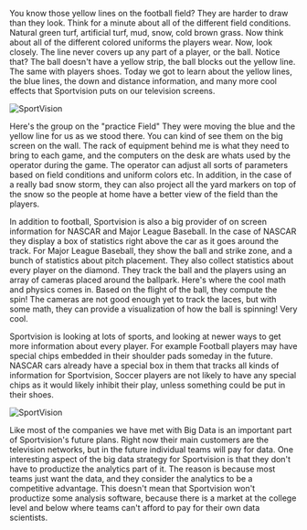 <!--
.. title: Applied Math and Physics
.. date: 2014/01/22 10:38:12
.. slug: applied-math-and-physics
.. tags: Travel, Jterm14
.. link: 
.. description: 
-->


You know those yellow lines on the football field?  They are harder to draw than they look.  Think for a minute about all of the different field conditions.  Natural green turf, artificial turf, mud, snow, cold brown grass.  Now think about all of the different colored uniforms the players wear.  Now, look closely.  The line never covers up any part of a player, or the ball.  Notice that?  The ball doesn't have a yellow strip, the ball blocks out the yellow line.  The same with players shoes.  Today we got to learn about the yellow lines, the blue lines, the down and distance information,  and many more cool effects that Sportvision puts on our television screens.

![SportVision](/images/JTerm14/SportVision2.jpg)

Here's the group on the "practice Field"  They were moving the blue and the yellow line for us as we stood there. You can kind of see them on the big screen on the wall.  The rack of equipment behind me is what they need to bring to each game, and the computers on the desk are whats used by the operator during the game.  The operator can adjust all sorts of parameters based on field conditions and uniform colors etc.  In addition, in the case of a really bad snow storm, they can also project all the yard markers on top of the snow so the people at home have a better view of the field than the players.

<!-- TEASER_END -->

In addition to football, Sportvision is also a big provider of on screen information for NASCAR and Major League Baseball.  In the case of NASCAR they display a box of statistics right above the car as it goes around the track.  For Major League Baseball, they show the ball and strike zone, and a bunch of statistics about pitch placement.  They also collect statistics about every player on the diamond.  They track the ball and the players using an array of cameras placed around the ballpark.  Here's where the cool math and physics comes in.  Based on the flight of the ball, they compute the spin!  The cameras are not good enough yet to track the laces, but with some math, they can provide a visualization of how the ball is spinning!  Very cool.

Sportvision is looking at lots of sports, and looking at newer ways to get more information about every player.  For example Football players may have special chips embedded in their shoulder pads someday in the future.  NASCAR cars already have a special box in them that tracks all kinds of information for Sportvision, Soccer players are not likely to have any special chips as it would likely inhibit their play, unless something could be put in their shoes.

![SportVision](/images/JTerm14/SportVision1.jpg)

Like most of the companies we have met with Big Data is an important part of Sportvision's  future plans.  Right now their main customers are the television networks, but in the future individual teams will pay for data.  One interesting aspect of the big data strategy for Sportvision is that they don't have to productize the analytics part of it. The reason is because most teams just want the data, and they consider the analytics to be a competitive advantage.  This doesn't mean that Sportvision won't productize some analysis software, because there is a market at the college level and below where teams can't afford to pay for their own data scientists.

